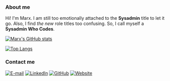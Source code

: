 ### About me

Hi! I'm Marx. I am still too emotionally attached to the **Sysadmin** title to let it go. Also, I find *the new* role titles too confusing. So, I call myself a **Sysadmin Who Codes**.

[![Marx's GitHub stats](https://github-readme-stats.vercel.app/api?username=setsevireon&hide=stars&show_icons=true&theme=dark&include_all_commits=true&count_private=true)](https://github.com/setsevireon)

[![Top Langs](https://github-readme-stats.vercel.app/api/top-langs/?username=setsevireon&layout=compact&theme=dark)](https://github.com/setsevireon)

### Contact me

[![E-mail](https://img.shields.io/static/v1?label=email&message=me@carlosmarx.com&color=8B89CC&style=for-the-badge&logo=protonmail)](mailto:me@carlosmarx.com)
[![LinkedIn](https://img.shields.io/static/v1?label=LinkedIn&message=setsevireon&color=0A66C2&style=for-the-badge&logo=linkedin)](http://linkedin.com/in/setsevireon)
[![GitHub](https://img.shields.io/static/v1?label=github&message=setsevireon&color=181717&style=for-the-badge&logo=github)](https://github.com/setsevireon)
[![Website](https://img.shields.io/static/v1?label=website&message=setsevireon.dev&color=00C7B7&style=for-the-badge&logo=netlify)](http://setsevireon.dev)
